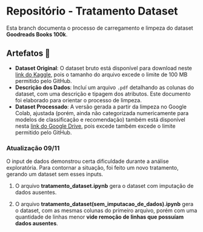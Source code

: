 # Repositório - Tratamento Dataset

Esta branch documenta o processo de carregamento e limpeza do dataset **Goodreads Books 100k**.

## Artefatos 📄

- **Dataset Original**: O dataset bruto está disponível para download neste [link do Kaggle](https://www.kaggle.com/datasets/mdhamani/goodreads-books-100k), pois o tamanho do arquivo excede o limite de 100 MB permitido pelo GitHub.
- **Descrição dos Dados**: Incluí um arquivo `.pdf` detalhando as colunas do dataset, com uma descrição e tipagem dos atributos. Este documento foi elaborado para orientar o processo de limpeza.
- **Dataset Processado**: A versão gerada a partir da limpeza no Google Colab, ajustada (porém, ainda não categorizada numericamente para modelos de classificação e recomendação) também está disponível nesta [link do Google Drive](https://drive.google.com/drive/folders/1Y-O7rOVUjeMTuE6RicUxA82CQJirilco?usp=sharing), pois excede também excede o limite permitido pelo GitHub.

### Atualização 09/11
O input de dados demonstrou certa dificuldade durante a análise exploratória. Para contornar a situação, foi feito um novo tratamento, gerando um dataset sem esses inputs.

1. O arquivo **tratamento_dataset.ipynb** gera o dataset com imputação de dados ausentes.

2. O arquivo **tratamento_dataset(sem_imputacao_de_dados).ipynb** gera o dataset, com as mesmas colunas do primeiro arquivo, porém com uma quantidade de linhas menor **vide remoção de linhas que possuíam dados ausentes**.

